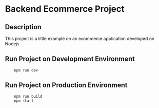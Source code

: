 # Backend Ecommerce Project

## Description

This project is a little example on an ecommerce application developed on
Nodejs 

## Run Project on Development Environment

```
    npm run dev
```

## Run Project on Production Environment

```
    npm run build
    npm start
```
